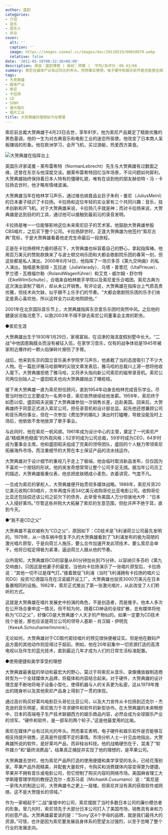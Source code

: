 ```yaml
---
author: 盛韵
categories:
- 介绍
- 音乐
- 音乐人
- 评论
cover:
  alt: ''
  caption: ''
  image: https://images.soomal.cc/images/doc/20110519/00010879.webp
  relative: false
date: '2011-05-19T08:32:36+08:00'
description: 源自：盛韵博客 | 版权：转载 |  平均/总评分：09.43/66
summary: 索尼在媒体产业有过风光的年头。然而事实表明，电子硬件和娱乐软件是否能够互相支持提升销售，还真是件捉摸不定的事情。市场分析人士一针见血地指出，大贺典雄所说的软件，是好莱坞产品，而非硅谷科技。他的战略硬伤在于，混淆了“软件媒介”和“最终消费品”。结果真正捕捉并实现了他的理想的，是苹果公司……
tags:
- 大贺典雄
- 媒体产业
- 索尼
- 卡拉扬
- CD
- SONY
- 激光唱片
- 唱片工业
title: 大贺典雄的理想如今在哪里
---
```


索尼前总裁大贺典雄于4月23日去世，享年81岁。他为索尼产品奠定了精致优雅的黑色基调，他的一生为对古典音乐和电影工业的迷恋所驱使。他改变了日本商人呆板赚钱的形象。他在欧洲学习，会开飞机，买过游艇，热爱西方美食。

![大贺典雄在指挥台上](https://images.soomal.cc/images/doc/20110519/00010879.webp)



英国乐评家诺曼・莱布雷希特（NormanLebrecht）先生与大贺典雄有过数面之缘，还曾在东京与他深度交谈。据莱布雷希特回忆当年场景，不论问题如何犀利，大贺典雄始终保持着日本人特有的僵硬礼貌，唯有在谈到他的朋友赫伯特・冯・卡拉扬去世时，他才略有情绪波澜。

大贺典雄当年在柏林学习声乐，通过维也纳食品业巨子朱利・曼尼（JuliusMeinl）的日本妻子结识了卡拉扬。卡拉扬和这位年轻的实业家有三个共同兴趣：音乐，技术创新和开飞机。对于大贺典雄来说，卡拉扬几乎就是神；而对卡拉扬来说，大贺典雄是达到目的的工具，通过他可以接触到最前沿的录音发明。

卡拉扬是唯一一位能够影响这位未来索尼巨子的艺术家。他鼓励大贺典雄参股CBS唱片，之后买下整个公司。卡拉扬辞世时，正逢大贺典雄为他签约“索尼古典”竞标，于是大贺典雄看着他走完生命最后一段旅程。

正是在卡拉扬榜样力量的感召下，大贺典雄也纵容着自己的野心，拿起指挥棒。他用百万美元的赞助款换来了与波士顿交响乐团和大都会歌剧院乐团的春宵一刻，但这些都是私人演出。2000年6月14日，他指挥了一场贝多芬《第九交响曲》的私人演出，独唱是朱丽娅・瓦拉迪（JuliaVarady）、乌塔・普里厄（UtaPrieuw）、罗兰德・瓦根福尔勒（RolandWagenführer）和艾克・威尔姆・舒尔特（EikeWilmSchulte），合唱来自柏林歌手学院以及索尼爱乐合唱团。索尼古典为这次演出录制了唱片，却从未公开销售。有评论说，大贺典雄在指挥台上气质高贵优雅，但技术尚欠缺，似乎跟不上乐手们的节奏。“大都会歌剧院乐团的乐手们肯定是真心喜欢他，所以这样全力以赴地照顾他。”

2001年在北京国际音乐节上，大贺典雄指挥东京爱乐乐团时突然中风。之后他的健康状况每况愈下，以致2003年不得不辞去索尼公司董事会主席的职务。

●索尼生涯

大贺典雄出生于1930年1月29日，家境富裕，在沼津的海滨度假别墅中长大。“二战”中他因患胸膜炎而没有被征入伍，在家学习音乐，仅有的战争体验是1945年被家附近爆炸的一颗火焰弹碎片擦伤了手臂。

战后，他来到东京的国立音乐美术学院学习声乐，他直截了当的态度吸引了不少大人物。在一篇批评雅马哈钢琴的尖锐文章发表后，雅马哈的总裁川上源一想将他收入麾下。大贺典雄拒绝了雅马哈，又将矛头指向新公司索尼的磁带录音机。索尼公司两位创始人之一盛田昭夫也向大贺典雄抛出了橄榄枝。

接下来大贺典雄一直为索尼担任顾问，直到1954年动身去柏林完成音乐学业。尽管当时他已立志要成为一名男中音，索尼依然继续给他发薪。1959年，索尼终于如愿以偿，盛田昭夫说服了大贺典雄参加一次销售长差，远赴美国。回来后，大贺典雄终于同意正式进入索尼公司，担任录音机和设计部总监。起先他还想兼顾公司和音乐两份事业，但在一次参加《费加罗的婚礼》演出时打瞌睡，导致没能及时上场后，他依依不舍地放弃了歌手事业。

与此同时，他在索尼一帆风顺。1961年成为设计中心的主管，奠定了一代索尼产品“精细黑色糙面”的外观风格；52岁时成为公司总裁，59岁时成为CEO，64岁时成为董事会主席。他和盛田昭夫组成了完美的领导团队，盛田的个人魅力带领索尼拓展海外市场，而注重细节的大贺在本土保证产品的流水线运作。

大贺典雄对于设计细节的重视几乎走上了极端，他会临时取消新品发布，仅仅因为不喜欢一个按钮的形状。他的突发奇想常常让整个公司手足无措。据当年公司员工的描述，大贺典雄极重仪表，他总把皮肤晒成小麦色，衣着讲究，气度不凡。

一旦成为索尼的掌舵人，大贺典雄便开始贯彻多媒体战略。1988年，索尼斥资20亿美元收购CBS唱片，次年再度斥资34亿美元收购哥伦比亚电影公司。收购哥伦比亚还包括偿还该公司之前欠下的债务，此举曾令美国人万分惊骇地大呼：“日本人入侵好莱坞。”尽管这些并购大大拓展了索尼的生意范围，但批评声不绝于耳，直到今天。

●“我不是CD之父”

大贺典雄不喜欢被称为“CD之父”，原因如下：CD技术是飞利浦荷兰公司最先发明的。1979年，从一场车祸中恢复不久的大贺典雄看到了飞利浦发布的极为简陋的激光唱片原型，于是向荷兰人施压，要么合作加速开发此项技术，要么索尼会单干。他将日程定得极为紧凑，逼迫荷兰人跟从他的节奏。

众所周知，大贺典雄将CD的容量从60分钟加长到75分钟，以容纳贝多芬的《第九交响曲》，只因这是他妻子的最爱。当他向卡拉扬演示了一张唱片原型后，卡拉扬说：“其他一切不过是煤气灯。”接着敦促飞利浦（当时飞利浦拥有卡拉扬的唱片公司DG）投资1亿德国马克在汉诺威开设工厂，大贺典雄也投资3000万美元在日本备置相同的设施。1982年，索尼正式推出了第一张激光唱片，从此改变了人们聆听的方式。

这就是大贺典雄在唱片发展史中扮演的角色，不是创造者，而是推手。他本人多次在公开场合重申这一情况，但不知为何，随着CD神话的全球扩散，总有媒体将他称为“CD之父”，好像CD是大贺典雄个人天才的产物似的。如果一定要为CD技术找个爸爸，那也应该是荷兰公司的领导人基斯・肖汉姆・伊明克（KeesA.SchouhamerImmink）。

无论如何，大贺典雄对于CD取代密纹唱片的预见很快便被证实。但是他在数码产品方面的其他动作则显得过于超前。例如，他在20年前集中一切资源打造的高清电视以及伴生的蓝光技术，直到最近几年才成为人们的日常生活标准配置。

●使用便捷和美学享受的理想

大贺典雄最勇猛的举动和最宏大的野心，莫过于将索尼从音乐、录像播放器制造商转型为一个全球媒体大品牌，将载体和内容结合起来。对于硬件，大贺典雄的设计理念是不断地将电子设备小型化，使得机器与人的关系更为私密，这从1979年推出的随身听以及其他索尼产品身上得到了一贯的体现。

通过高价购买好莱坞电影巨头哥伦比亚公司，以及大力宣传从卡拉扬到迈克尔・杰克逊的音乐明星，索尼致力于寻求硬件和软件的新型协作。在大贺典雄的未来畅想中，日本的高端电子生产技术联姻西方的娱乐商品内容，必然会成为全球娱乐产业的领军。“硬件和软件，是一部车的两个轮子。”这是他最爱用的比喻。

索尼在媒体产业有过风光的年头。然而事实表明，电子硬件和娱乐软件是否能够互相支持提升销售，还真是件捉摸不定的事情。市场分析人士一针见血地指出，大贺典雄所说的软件，是好莱坞产品，而非硅谷科技。他的战略硬伤在于，混淆了“软件媒介”和“最终消费品”。结果真正捕捉并实现了他的理想的，是苹果公司。

大贺典雄去世时，他为索尼产品所打造的使用便捷和美学享受的名头，已经花落别家。苹果产品外观精美，并配套大量软件，令购买和消费媒体内容变得更为便捷。苹果并不拥有音乐或电影公司，但它控制了购买内容的网络市场。美国麻省理工大学斯隆管理学院的教授迈克尔・库苏马诺（MichaelA.Cusumano）说：“索尼是一家伟大的制造公司，大贺典雄令之更上一层楼。但索尼并没有真的获取软件或网络，这不是大贺擅长的领域。”

作为一家崛起于“二战”废墟中的公司，索尼摆脱了当时多数日本公司的廉价模仿者的形象。曾几何时，索尼领先于大部分日本公司打入了美国市场，销售具有亲和力的创意产品。大贺典雄最爱说的是：“‘Sony’这4个字母的品牌，就是我们最伟大的资源。”可惜，也许是因为索尼要发展自身体系的愿望太过强烈，以至于忽略了整个行业的发展走向。